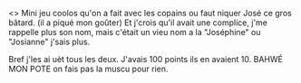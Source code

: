 <>
Mini jeu coolos qu'on a fait avec les copains ou faut niquer José ce gros bâtard. (il a piqué mon goûter)
Et j'crois qu'il avait une complice, j'me rappelle plus son nom, mais c'était un vieu nom a la "Joséphine" ou "Josianne" j'sais plus.

Bref j'les ai uèt tous les deux. J'avais 100 points ils en avaient 10. BAHWÉ MON POTE on fais pas la muscu pour rien.
